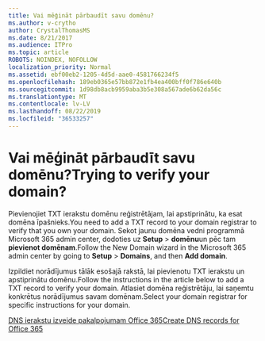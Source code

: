 ```yaml
---
title: Vai mēģināt pārbaudīt savu domēnu?
ms.author: v-crytho
author: CrystalThomasMS
ms.date: 8/21/2017
ms.audience: ITPro
ms.topic: article
ROBOTS: NOINDEX, NOFOLLOW
localization_priority: Normal
ms.assetid: ebf00eb2-1205-4d5d-aae0-4581766234f5
ms.openlocfilehash: 189eb0365e57bb872e1fb4ea400bff0f786e640b
ms.sourcegitcommit: 1d98db8acb9959aba3b5e308a567ade6b62da56c
ms.translationtype: MT
ms.contentlocale: lv-LV
ms.lasthandoff: 08/22/2019
ms.locfileid: "36533257"
---
```

# <a name="trying-to-verify-your-domain"></a><span data-ttu-id="c2904-102">Vai mēģināt pārbaudīt savu domēnu?</span><span class="sxs-lookup"><span data-stu-id="c2904-102">Trying to verify your domain?</span></span>

<span data-ttu-id="c2904-103">Pievienojiet TXT ierakstu domēnu reģistrētājam, lai apstiprinātu, ka esat domēna īpašnieks.</span><span class="sxs-lookup"><span data-stu-id="c2904-103">You need to add a TXT record to your domain registrar to verify that you own your domain.</span></span> <span data-ttu-id="c2904-104">Sekot jaunu domēna vedni programmā Microsoft 365 admin center, dodoties uz **Setup** \> **domēnu**un pēc tam **pievienot domēnam**.</span><span class="sxs-lookup"><span data-stu-id="c2904-104">Follow the New Domain wizard in the Microsoft 365 admin center by going to **Setup** \> **Domains**, and then **Add domain**.</span></span> 
  
<span data-ttu-id="c2904-105">Izpildiet norādījumus tālāk esošajā rakstā, lai pievienotu TXT ierakstu un apstiprinātu domēnu.</span><span class="sxs-lookup"><span data-stu-id="c2904-105">Follow the instructions in the article below to add a TXT record to verify your domain.</span></span> <span data-ttu-id="c2904-106">Atlasiet domēna reģistrētāju, lai saņemtu konkrētus norādījumus savam domēnam.</span><span class="sxs-lookup"><span data-stu-id="c2904-106">Select your domain registrar for specific instructions for your domain.</span></span>
  
[<span data-ttu-id="c2904-107">DNS ierakstu izveide pakalpojumam Office 365</span><span class="sxs-lookup"><span data-stu-id="c2904-107">Create DNS records for Office 365</span></span>](https://support.office.com/article/Create-DNS-records-for-Office-365-when-you-manage-your-DNS-records-B0F3FDCA-8A80-4E8E-9EF3-61E8A2A9AB23.aspx)
  

